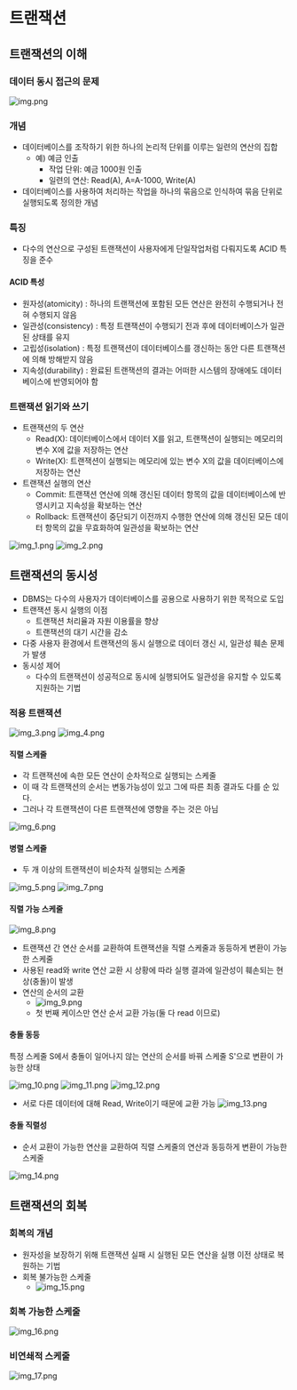 # 트랜잭션

## 트랜잭션의 이해

### 데이터 동시 접근의 문제

![img.png](10_image/img.png)

### 개념

- 데이터베이스를 조작하기 위한 하나의 논리적 단위를 이루는 일련의 연산의 집합
  - 예) 예금 인출
    - 작업 단위: 예금 1000원 인출
    - 일련의 연산: Read(A), A=A-1000, Write(A)
- 데이터베이스를 사용하여 처리하는 작업을 하나의 묶음으로 인식하여 묶음 단위로 실행되도록 정의한 개념

### 특징

- 다수의 연산으로 구성된 트랜잭션이 사용자에게 단일작업처럼 다뤄지도록 ACID 특징을 준수

#### ACID 특성

- 원자성(atomicity) : 하나의 트랜잭션에 포함된 모든 연산은 완전히 수행되거나 전혀 수행되지 않음
- 일관성(consistency) : 특정 트랜잭션이 수행되기 전과 후에 데이터베이스가 일관된 상태를 유지
- 고립성(isolation) : 특정 트랜잭션이 데이터베이스를 갱신하는 동안 다른 트랜잭션에 의해 방해받지 않음
- 지속성(durability) : 완료된 트랜잭션의 결과는 어떠한 시스템의 장애에도 데이터베이스에 반영되어야 함

### 트랜잭션 읽기와 쓰기

- 트랜잭션의 두 연산
  - Read(X): 데이터베이스에서 데이터 X를 읽고, 트랜잭션이 실행되는 메모리의 변수 X에 값을 저장하는 연산
  - Write(X): 트랜잭션이 실행되는 메모리에 있는 변수 X의 값을 데이터베이스에 저장하는 연산
- 트랜잭션 실행의 연산
  - Commit: 트랜잭션 연산에 의해 갱신된 데이터 항목의 값을 데이터베이스에 반영시키고 지속성을 확보하는 연산
  - Rollback: 트랜잭션이 중단되기 이전까지 수행한 연산에 의해 갱신된 모든 데이터 항목의 값을 무효화하여 일관성을 확보하는 연산

![img_1.png](10_image/img_1.png)
![img_2.png](10_image/img_2.png)

## 트랜잭션의 동시성

- DBMS는 다수의 사용자가 데이터베이스를 공용으로 사용하기 위한 목적으로 도입
- 트랜잭션 동시 실행의 이점
  - 트랜잭션 처리율과 자원 이용률을 향상
  - 트랜잭션의 대기 시간을 감소
- 다중 사용자 환경에서 트랜잭션의 동시 실행으로 데이터 갱신 시, 일관성 훼손 문제가 발생
- 동시성 제어
  - 다수의 트랜잭션이 성공적으로 동시에 실행되어도 일관성을 유지할 수 있도록 지원하는 기법

### 적용 트랜잭션

![img_3.png](10_image/img_3.png)
![img_4.png](10_image/img_4.png)

#### 직렬 스케줄

- 각 트랜잭션에 속한 모든 연산이 순차적으로 실행되는 스케줄
- 이 때 각 트랜잭션의 순서는 변동가능성이 있고 그에 따른 최종 결과도 다를 순 있다.
- 그러나 각 트랜잭션이 다른 트랜잭션에 영향을 주는 것은 아님

![img_6.png](10_image/img_6.png)

#### 병렬 스케줄

- 두 개 이상의 트랜잭션이 비순차적 실행되는 스케줄

![img_5.png](10_image/img_5.png)
![img_7.png](10_image/img_7.png)

#### 직렬 가능 스케줄

![img_8.png](10_image/img_8.png)

- 트랜잭션 간 연산 순서를 교환하여 트랜잭션을 직렬 스케줄과 동등하게 변환이 가능한 스케줄
- 사용된 read와 write 연산 교환 시 상황에 따라 실행 결과에 일관성이 훼손되는 현상(충돌)이 발생
- 연산의 순서의 교환
  - ![img_9.png](10_image/img_9.png)
  - 첫 번째 케이스만 연산 순서 교환 가능(둘 다 read 이므로)

#### 충돌 동등

특정 스케줄 S에서 충돌이 일어나지 않는 연산의 순서를 바꿔 스케줄 S'으로 변환이 가능한 상태

![img_10.png](10_image/img_10.png)
![img_11.png](10_image/img_11.png)
![img_12.png](10_image/img_12.png)
- 서로 다른 데이터에 대해 Read, Write이기 때문에 교환 가능
![img_13.png](10_image/img_13.png)


#### 충돌 직렬성

- 순서 교환이 가능한 연산을 교환하여 직렬 스케줄의 연산과 동등하게 변환이 가능한 스케줄

![img_14.png](10_image/img_14.png)

## 트랜잭션의 회복

### 회복의 개념

- 원자성을 보장하기 위해 트랜잭션 실패 시 실행된 모든 연산을 실행 이전 상태로 복원하는 기법
- 회복 불가능한 스케줄
  - ![img_15.png](10_image/img_15.png)

### 회복 가능한 스케줄

![img_16.png](10_image/img_16.png)

### 비연쇄적 스케줄

![img_17.png](10_image/img_17.png)